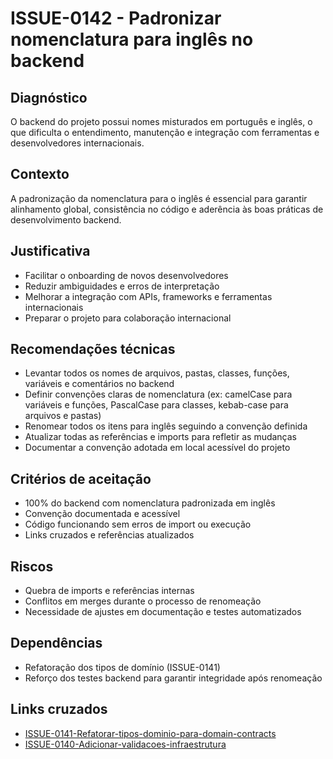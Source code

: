 # ISSUE-0142 - Padronizar nomenclatura para inglês no backend

## Diagnóstico
O backend do projeto possui nomes misturados em português e inglês, o que dificulta o entendimento, manutenção e integração com ferramentas e desenvolvedores internacionais.

## Contexto
A padronização da nomenclatura para o inglês é essencial para garantir alinhamento global, consistência no código e aderência às boas práticas de desenvolvimento backend.

## Justificativa
- Facilitar o onboarding de novos desenvolvedores
- Reduzir ambiguidades e erros de interpretação
- Melhorar a integração com APIs, frameworks e ferramentas internacionais
- Preparar o projeto para colaboração internacional

## Recomendações técnicas
- Levantar todos os nomes de arquivos, pastas, classes, funções, variáveis e comentários no backend
- Definir convenções claras de nomenclatura (ex: camelCase para variáveis e funções, PascalCase para classes, kebab-case para arquivos e pastas)
- Renomear todos os itens para inglês seguindo a convenção definida
- Atualizar todas as referências e imports para refletir as mudanças
- Documentar a convenção adotada em local acessível do projeto

## Critérios de aceitação
- 100% do backend com nomenclatura padronizada em inglês
- Convenção documentada e acessível
- Código funcionando sem erros de import ou execução
- Links cruzados e referências atualizados

## Riscos
- Quebra de imports e referências internas
- Conflitos em merges durante o processo de renomeação
- Necessidade de ajustes em documentação e testes automatizados

## Dependências
- Refatoração dos tipos de domínio (ISSUE-0141)
- Reforço dos testes backend para garantir integridade após renomeação

## Links cruzados
- [ISSUE-0141-Refatorar-tipos-dominio-para-domain-contracts](../ISSUE-0141-Refatorar-tipos-dominio-para-domain-contracts/README.md)
- [ISSUE-0140-Adicionar-validacoes-infraestrutura](../../security/ISSUE-0140-Adicionar-validacoes-infraestrutura/README.md)
